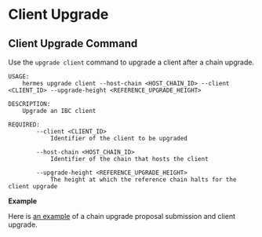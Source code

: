 # Client Upgrade

## Client Upgrade Command

Use the `upgrade client` command to upgrade a client after a chain upgrade.

```shell
USAGE:
    hermes upgrade client --host-chain <HOST_CHAIN_ID> --client <CLIENT_ID> --upgrade-height <REFERENCE_UPGRADE_HEIGHT>

DESCRIPTION:
    Upgrade an IBC client

REQUIRED:
        --client <CLIENT_ID>
            Identifier of the client to be upgraded

        --host-chain <HOST_CHAIN_ID>
            Identifier of the chain that hosts the client

        --upgrade-height <REFERENCE_UPGRADE_HEIGHT>
            The height at which the reference chain halts for the client upgrade
```

**Example**

Here is [an example](./test.md) of a chain upgrade proposal submission and
client upgrade.
